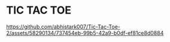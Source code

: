 # TIC TAC TOE

https://github.com/abhistark007/Tic-Tac-Toe-2/assets/58290134/737454eb-99b5-42a9-b0df-ef81ce8d0884


